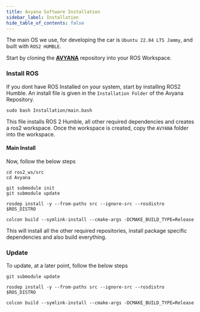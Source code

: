 ```yaml
---
title: Avyana Software Installation
sidebar_label: Installation
hide_table_of_contents: false
---
```


<head>
  <title> Avyana Software Installation </title>
    <style>{` :root { --doc-item-container-width:60rem; } `}</style>    
</head>

The main OS we use, for developing the car is `Ubuntu 22.04 LTS Jammy`, and built with `ROS2 HUMBLE`. 

Start by cloning the **[AVYANA](https://github.com/Avyana-Tech/Avyana.git)** repository into your ROS Workspace. 
<intro-end />

### Install ROS

If you dont have ROS Installed on your system, start by installing ROS2 Humble. An install file is given in the `Installation Folder` of the Avyana Repository. 

``` 
sudo bash Installation/main.bash 
```

This file installs ROS 2 Humble, all other required dependencies and creates a ros2 workspace. Once the workspace is created, copy the `AVYANA` folder into the workspace.

#### Main Install

Now, follow the below steps

```
cd ros2_ws/src
cd Avyana

git submodule init
git submodule update

rosdep install -y --from-paths src --ignore-src --rosdistro $ROS_DISTRO

colcon build --symlink-install --cmake-args -DCMAKE_BUILD_TYPE=Release
```

This will install all the other required repositories, install package specific dependencies and also build everything. 

### Update

To update, at a later point, follow the below steps

```
git submodule update

rosdep install -y --from-paths src --ignore-src --rosdistro $ROS_DISTRO

colcon build --symlink-install --cmake-args -DCMAKE_BUILD_TYPE=Release
```